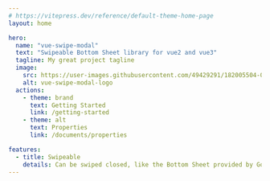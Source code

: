 ```yaml
---
# https://vitepress.dev/reference/default-theme-home-page
layout: home

hero:
  name: "vue-swipe-modal"
  text: "Swipeable Bottom Sheet library for vue2 and vue3"
  tagline: My great project tagline
  image:
    src: https://user-images.githubusercontent.com/49429291/182005504-0567f54a-80e3-4a31-ba5b-740db91b5190.png
    alt: vue-swipe-modal-logo
  actions:
    - theme: brand
      text: Getting Started
      link: /getting-started
    - theme: alt
      text: Properties
      link: /documents/properties

features:
  - title: Swipeable
    details: Can be swiped closed, like the Bottom Sheet provided by Google
---
```


